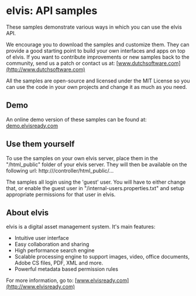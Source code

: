 elvis: API samples
=======================================

These samples demonstrate various ways in which you can use the elvis API.

We encourage you to download the samples and customize them. They can provide a good starting point to build your own interfaces and apps on top of elvis. If you want to contribute improvements or new samples back to the community, send us a patch or contact us at: [www.dutchsoftware.com](http://www.dutchsoftware.com)

All the samples are open-source and licensed under the MIT License so you can use the code in your own projects and change it as much as you need.


Demo
--------
An online demo version of these samples can be found at: [demo.elvisready.com](http://demo.elvisready.com)


Use them yourself
--------
To use the samples on your own elvis server, place them in the "<config>/html_public" folder of your elvis server. They will then be available on the following url: http://<yourserver>/controller/html_public/...

The samples all login using the 'guest' user. You will have to either change that, or enable the guest user in "<config>/internal-users.properties.txt" and setup appropriate permissions for that user in elvis.


About elvis
--------
elvis is a digital asset management system. It's main features:

- Intuitive user interface
- Easy collaboration and sharing
- High performance search engine
- Scalable processing engine to support images, video, office documents, Adobe CS files, PDF, XML and more.
- Powerful metadata based permission rules

For more information, go to: [www.elvisready.com](http://www.elvisready.com)